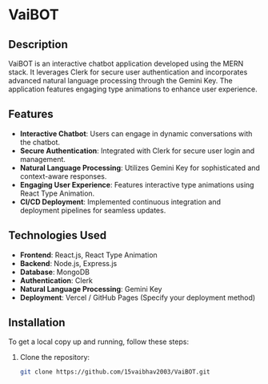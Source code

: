 # VaiBOT

## Description
VaiBOT is an interactive chatbot application developed using the MERN stack. It leverages Clerk for secure user authentication and incorporates advanced natural language processing through the Gemini Key. The application features engaging type animations to enhance user experience.

## Features
- **Interactive Chatbot**: Users can engage in dynamic conversations with the chatbot.
- **Secure Authentication**: Integrated with Clerk for secure user login and management.
- **Natural Language Processing**: Utilizes Gemini Key for sophisticated and context-aware responses.
- **Engaging User Experience**: Features interactive type animations using React Type Animation.
- **CI/CD Deployment**: Implemented continuous integration and deployment pipelines for seamless updates.

## Technologies Used
- **Frontend**: React.js, React Type Animation
- **Backend**: Node.js, Express.js
- **Database**: MongoDB
- **Authentication**: Clerk
- **Natural Language Processing**: Gemini Key
- **Deployment**: Vercel / GitHub Pages (Specify your deployment method)

## Installation
To get a local copy up and running, follow these steps:

1. Clone the repository:
   ```bash
   git clone https://github.com/15vaibhav2003/VaiBOT.git
